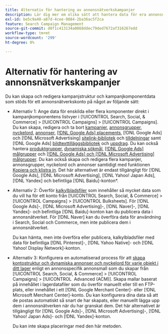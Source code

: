 ```yaml
---
title: Alternativ för hantering av annonsnätverkskampanjer
description: Lär dig mer om olika sätt att hantera data för era annonsnätverkskampanjer.
exl-id: be5c9a48-a87d-4cee-9884-2ba36ac5f2ca
feature: Search Campaign Management
source-git-commit: d0f1c413134a0868ddec79ded7672af316267edd
workflow-type: tm+mt
source-wordcount: '299'
ht-degree: 0%

---
```


# Alternativ för hantering av annonsnätverkskampanjer

Du kan skapa och redigera kampanjstruktur och kampanjkomponentdata som stöds
för ett annonsnätverkskonto på något av följande sätt:

* Alternativ 1: Ange data för enskilda eller flera komponenter direkt i kampanjkomponentens listvyer i [!UICONTROL Search, Social, & Commerce] > [!UICONTROL Campaigns] > [!UICONTROL Campaigns]. Du kan skapa, redigera och ta bort [kampanjer](/help/search-social-commerce/campaign-management/campaigns/campaign-manage.md), [annonsgrupper](/help/search-social-commerce/campaign-management/campaigns/ad-group-manage.md), [nyckelord](/help/search-social-commerce/campaign-management/campaigns/keyword-manage.md), [annonser](/help/search-social-commerce/campaign-management/campaigns/ad-manage.md), [[!DNL Google Ads] placements](/help/search-social-commerce/campaign-management/campaigns/placement-manage.md), [!DNL Google Ads] och [!DNL Microsoft Advertising] [sitelink-bibliotek](/help/search-social-commerce/campaign-management/campaigns/sitelink-extension-manage.md) och [tilldelningar](/help/search-social-commerce/campaign-management/campaigns/sitelink-extension-associate.md) samt [!DNL Google Ads] [&#x200B; bildtexttilläggsbibliotek](/help/search-social-commerce/campaign-management/campaigns/callout-extension-manage.md) och [uppdrag](/help/search-social-commerce/campaign-management/campaigns/callout-extension-associate.md). Du kan också hantera [produktgrupper](/help/search-social-commerce/campaign-management/campaigns/product-group-manage.md), [dynamiska sökmål](/help/search-social-commerce/campaign-management/campaigns/dynamic-search-target-manage.md), [[!DNL Google Ads] målgrupper](/help/search-social-commerce/campaign-management/campaigns/audience-about.md) och [[!DNL Google Ads] och [!DNL Microsoft Advertising] målgrupper](/help/search-social-commerce/campaign-management/campaigns/audience-targets-manage.md). Du kan också skapa och redigera flera kampanjer, annonsgrupper, nyckelord och annonser samtidigt med funktionen [Kopiera och klistra in](/help/search-social-commerce/campaign-management/campaigns/copy-paste.md). Det här alternativet är endast tillgängligt för [!DNL Google Ads], [!DNL Microsoft Advertising], [!DNL Yahoo! Japan Ads], [!DNL Yandex] och befintliga [!DNL Baidu]-konton*.

* Alternativ 2: Överför [kalkylbladsfiler](/help/search-social-commerce/campaign-management/bulksheets/bulksheet-about.md) som innehåller så mycket data som du vill ha för ett konto från [!UICONTROL Search, Social, & Commerce] > [!UICONTROL Campaigns] > [!UICONTROL Bulksheets]. För [!DNL Google Ads]-, [!DNL Microsoft Advertising]-, [!DNL Naver]-, [!DNL Yandex]- och befintliga [!DNL Baidu]-konton kan du publicera data i annonsnätverket. För [!DNL Naver] kan du överföra data för användning i Search, Social och Commerce, men inte publicera dem i annonsnätverket.

  Du kan hämta, men inte överföra eller publicera, kalkylbladsfiler med data för befintliga [!DNL Pinterest]-, [!DNL Yahoo Native]- och [!DNL Yahoo! Display Network]-konton.

* Alternativ 3: Konfigurera en automatiserad process för att [skapa kontostruktur och dynamiska annonser och nyckelord för varje objekt i ditt lager](/help/search-social-commerce/campaign-management/inventory-feeds/inventory-feeds-about.md) enligt en annonsspecifik annonsmall som du skapar från [!UICONTROL Search, Social, & Commerce] > [!UICONTROL Campaigns] > [!UICONTROL &#x200B; Advanced (ACM)]. Skapa mallar baserat på innehållet i lagerdatafiler som du överför manuellt eller till en FTP-plats, eller innehållet i ett [!DNL Google Merchant Center]- eller [!DNL Microsoft Merchant Center]-konto. Du kan konfigurera dina data så att de postas automatiskt så snart de har skapats, eller manuellt lägga upp dem i annonsnätverken när du har granskat dem. Det här alternativet är tillgängligt för [!DNL Google Ads]-, [!DNL Microsoft Advertising]-, [!DNL Yahoo! Japan Ads]- och [!DNL Yandex]-konton.

  Du kan inte skapa placeringar med den här metoden.
